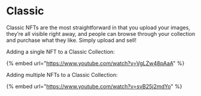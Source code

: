 # Classic

Classic NFTs are the most straightforward in that you upload your images, they’re all visible right away, and people can browse through your collection and purchase what they like. Simply upload and sell!



Adding a single NFT to a Classic Collection:

{% embed url="https://www.youtube.com/watch?v=VgLZw48pAaA" %}



Adding multiple NFTs to a Classic Collection:

{% embed url="https://www.youtube.com/watch?v=svB25j2mdYo" %}
